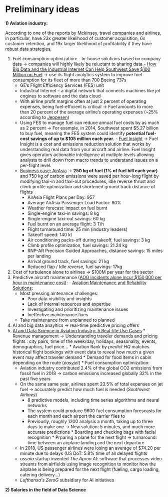 # Preliminary ideas
**1) Aviation industry:**

According to one of the reports by Mckinsey, travel companies and airlines, in particular, have 23x greater likelihood of customer acquisition, 6x customer retention, and 19x larger likelihood of profitability if they have robust data strategies.
  1. Fuel consumption optimization:
    - In-house solutions based on company data → companies will highly likely be reluctant to sharing data
    - [How Big Data and the Industrial Internet Can Help Southwest Save $100 Million on Fuel](https://www.ge.com/news/reports/big-data-industrial-internet-can-help-southwest-save-100-million-fuel) → use its flight analytics system to improve fuel consumption for its fleet of more than 700 Boeing 737s
      - GE’s Flight Efficiency Services (FES) unit
      - Industrial Internet – a digital network that connects machines like jet engines to software and the data cloud
      - With airline profit margins often at just 2 percent of operating expenses, being fuel-efficient is critical → Fuel amounts to more than 20 percent of the average airline’s operating expenses (~25% according to [Jeppesen](https://ww2.jeppesen.com/wp-content/uploads/2020/10/BGS.DSA_.Infographic.Final_.pdf))
      - Using FES to manage fuel can reduce annual fuel costs by as much as 2 percent → For example, in 2014, Southwest spent $5.27 billion to buy fuel, meaning the FES system could identify **potential fuel-cost savings of up to $105 million each year**.
    - [Fuel Insight](https://www.geaviation.com/digital/fuel-insights?_ga=2.250629251.40484306.1608470316-79699041.1601919222) → Fuel Insight is a cost and emissions reduction solution that works by understanding real data from your aircraft and airline. Fuel Insight gives operators actionable intelligence at multiple levels allowing analysts to drill down from macro trends to understand issues on a per-flight level.
      * [Business case: AirAsia](https://www.ge.com/digital/customers/airasia-enables-everyone-fly-ges-fuel-management-solution) → **250 kg of fuel (1% of fuel bill each year)** and 750 kg of carbon emissions were saved per hour-long flight by modifying taxi-in and taxi-out procedures, idle reverse thrust and climb profile optimization and shortened ground track distance of flights
        - AirAsia Flight Plans per Day: 957
        - Average AirAsia Passenger Load Factor: 80%
        - Weather forecast: impact on fuel burnt
        - Single-engine taxi-in savings: 8 kg
        - Single-engine taxi-out savings: 60 kg
        - Fuel burnt on an average flight: 3 T/h
        - Flight turnaround time: 25 min (industry leaders)
        - Takeoff speed: 140 kt
        - Air conditioning packs-off during takeoff, fuel savings: 3 kg
        - Climb profile optimization, fuel savings: 21.24 kg
        - RNP-AR Precision Guided Approaches, distance savings: 15 miles per landing
        - Arrival ground track, fuel savings: 21 kg
        - Reduced flap / Idle reverse, fuel savings: 17kg
  2. Cost of turbulence alone to airlines → $100M per year for the sector
  3. Predictive aircraft maintenance ([AOG incidents alone incur $150,000 per hour in maintenance cost](https://ww2.jeppesen.com/wp-content/uploads/2020/10/BGS.DSA_.Infographic.Final_.pdf)):
    - [Aviation Maintenance and Reliability Solutions](https://www.geaviation.com/digital/maintenance-and-reliability-services?_ga=2.250629251.40484306.1608470316-79699041.1601919222):
      - Most pressing aintenance challenges:
        - Poor data visibility and insights
        - Lack of internal resources and expertise
        - Investigating and prioritizing maintenance issues
        - Ineffective maintenance fixes
      - Take maintenance from unplanned to planned
  4. AI and big data anayltics → real-time predictive pricing offers
  5. [AI and Data Science in Aviation Industry: 5 Real-life Use Cases](https://www.youtube.com/watch?v=D8NlYPtPgwA&ab_channel=AltexSoft)
    * Revenue management → Understanding traveler demands and pricing flights : city pairs, time of the week/day, holidays, seasonality, events, demographics, fuel price...
    * Aviation Rank by *predict HQ* matches historical flight bookings with event data to reveal how much a given event may affect traveler demand
    * Demand for food items in cabin depending on the route (*easyjet*)
    * Fuel consumption optimization:
      - Aviation industry contributed 2.4% of the global CO2 emissions from fossil fuel in 2018 → carbon emissions increased globally 32% in the past five years
      - On the same same year, airlines spent 23.5% of total expenses on jet fuel → accurately predict how much fuel is needed (*Southwest Airlines*)
        * 8 predictive models, including time series algorithms and neural networks
        * The system could produce 9600 fuel consumption forescasts for each month and each airport the carrier flies to
        * Previously, roughly 1200 analysis a month, taking up to three days to make one → New solution: 5 minutes, and much more accurate predictions
    * Boarding and checking bags with facial recognition
    * Prparing a plane for the next flight → turnaround: time between an airplane landing and the next departure
     - In 2018, US passenger airlines were losing an average of \$74.20 per minute due to delays (US DoT: 5.8% time of all delayed flights
     - *assaia* startup invented *The Apron AI*: software that processes video streams from airfields using image recognition to monitor how the airplane is being prepared for the next flight (fueling, cargo loading, catering delivery...)
     - *Lufthansa's ZeroG* subsidiary for AI initiatives
  
  
**2) Salaries in the field of Data Science**
